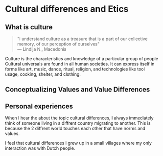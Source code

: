 # Cultural differences and Etics

## What is culture

> "I understand culture as a treasure that is a part of our collective memory, of our perception of ourselves"   
> — Lindija N., Macedonia

Culture is the characteristics and knowledge of a particular group of people
Cultural universals are found in all human societies. It can express itself in forms like art, music, dance, ritual, religion, and technologies like tool usage, cooking, shelter, and clothing.

## Conceptualizing Values and Value Differences


## Personal experiences
When I hear the about the topic cultural differences, I always immediately think of someone living in a diffrent country migrating to another. 
This is because the 2 diffrent world touches each other that have norms and values.

I feel that cultural differences 
I grew up in a small villages where my only interaction was with Dutch people.

### 
